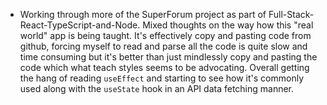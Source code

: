 ---
---

- Working through more of the SuperForum project as part of Full-Stack-React-TypeScript-and-Node. Mixed thoughts on the way how this "real world" app is being taught. It's effectively copy and pasting code from github, forcing myself to read and parse all the code is quite slow and time consuming but it's better than just mindlessly copy and pasting the code which what teach styles seems to be advocating. Overall getting the hang of reading `useEffect` and starting to see how it's commonly used along with the `useState` hook in an API data fetching manner.
